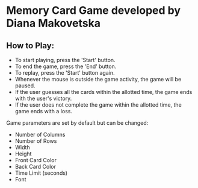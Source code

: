 # Memory Card Game developed by Diana Makovetska

## How to Play:

- To start playing, press the 'Start' button.
- To end the game, press the 'End' button.
- To replay, press the 'Start' button again.
- Whenever the mouse is outside the game activity, the game will be paused.
- If the user guesses all the cards within the allotted time, the game ends with the user's victory.
- If the user does not complete the game within the allotted time, the game ends with a loss.

Game parameters are set by default but can be changed:

- Number of Columns
- Number of Rows
- Width
- Height
- Front Card Color
- Back Card Color
- Time Limit (seconds)
- Font
